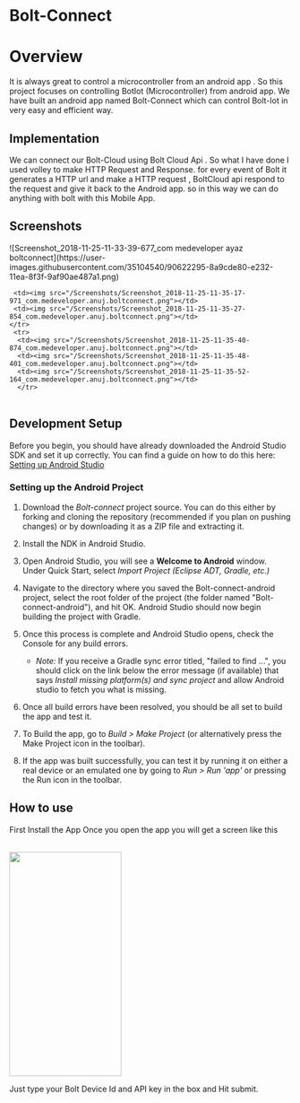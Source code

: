 # Bolt-Connect

# Overview
It is always great to control a microcontroller from an android app .
So this project focuses on controlling BotIot (Microcontroller) from android app.
We have built an android app named Bolt-Connect which can control Bolt-Iot in very easy and efficient way.
  
## Implementation 
We can connect our Bolt-Cloud using Bolt Cloud Api .
So what I have done I used volley to make HTTP Request and Response.
for every event of Bolt it generates a HTTP url and make a HTTP request ,
BoltCloud api respond to the request and give it back to the Android app.
so in this way we can do anything with bolt with this Mobile App.
  
## Screenshots
<table>
    <tr>
     ![Screenshot_2018-11-25-11-33-39-677_com medeveloper ayaz boltconnect](https://user-images.githubusercontent.com/35104540/90622295-8a9cde80-e232-11ea-8f3f-9af90ae487a1.png)

     <td><img src="/Screenshots/Screenshot_2018-11-25-11-35-17-971_com.medeveloper.anuj.boltconnect.png"></td>
     <td><img src="/Screenshots/Screenshot_2018-11-25-11-35-27-854_com.medeveloper.anuj.boltconnect.png"></td>
    </tr>
     <tr> 
      <td><img src="/Screenshots/Screenshot_2018-11-25-11-35-40-874_com.medeveloper.anuj.boltconnect.png"></td>
      <td><img src="/Screenshots/Screenshot_2018-11-25-11-35-48-401_com.medeveloper.anuj.boltconnect.png"></td>
      <td><img src="/Screenshots/Screenshot_2018-11-25-11-35-52-164_com.medeveloper.anuj.boltconnect.png"></td>
      </tr>
  </table>
  
## Development Setup

Before you begin, you should have already downloaded the Android Studio SDK and set it up correctly. You can find a guide on how to do this here: [Setting up Android Studio](http://developer.android.com/sdk/installing/index.html?pkg=studio)

### Setting up the Android Project

1. Download the *Bolt-connect* project source. You can do this either by forking and cloning the repository (recommended if you plan on pushing changes) or by downloading it as a ZIP file and extracting it.

2. Install the NDK in Android Studio.

3. Open Android Studio, you will see a **Welcome to Android** window. Under Quick Start, select *Import Project (Eclipse ADT, Gradle, etc.)*
4. Navigate to the directory where you saved the Bolt-connect-android project, select the root folder of the project (the folder named "Bolt-connect-android"), and hit OK. Android Studio should now begin building the project with Gradle.

5. Once this process is complete and Android Studio opens, check the Console for any build errors.

    - *Note:* If you receive a Gradle sync error titled, "failed to find ...", you should click on the link below the error message (if available) that says *Install missing platform(s) and sync project* and allow Android studio to fetch you what is missing.
    
6. Once all build errors have been resolved, you should be all set to build the app and test it.

7. To Build the app, go to *Build > Make Project* (or alternatively press the Make Project icon in the toolbar).

8. If the app was built successfully, you can test it by running it on either a real device or an emulated one by going to *Run > Run 'app'* or pressing the Run icon in the toolbar.

## How to use
First Install the App
Once you open the app you will get a screen like this

<br>
<img width ="200" height ="400" align="center" src="/Screenshot_2018-11-25-11-27-26-754_com.medeveloper.anuj.boltconnect.png"/><br>

<p>Just type your Bolt Device Id and API key in the box and Hit submit.</p>
   
   
